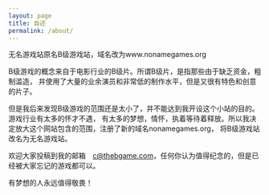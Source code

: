 ```yaml
---
layout: page
title: 自述
permalink: /about/
---
```


无名游戏站原名B级游戏站，域名改为www.nonamegames.org

B级游戏的概念来自于电影行业的B级片。所谓B级片，是指那些由于缺乏资金，粗制滥造，
并使用了大量的业余演员和非常低的制作水平，但是又很有特色和创意的片子。

但是我后来发现B级游戏的范围还是太小了，并不能达到我开设这个小站的目的。游戏行业有太多的怀才不遇，
有太多的梦想，情怀，执着等待着释放。所以我决定放大这个网站包含的范围，注册了新的域名nonamegames.org，
将B级游戏站改名为无名游戏站。

欢迎大家投稿到我的邮箱　c@thebgame.com，任何你认为值得纪念的，但是已经被大家忘记的游戏都可以。

有梦想的人永远值得敬畏！